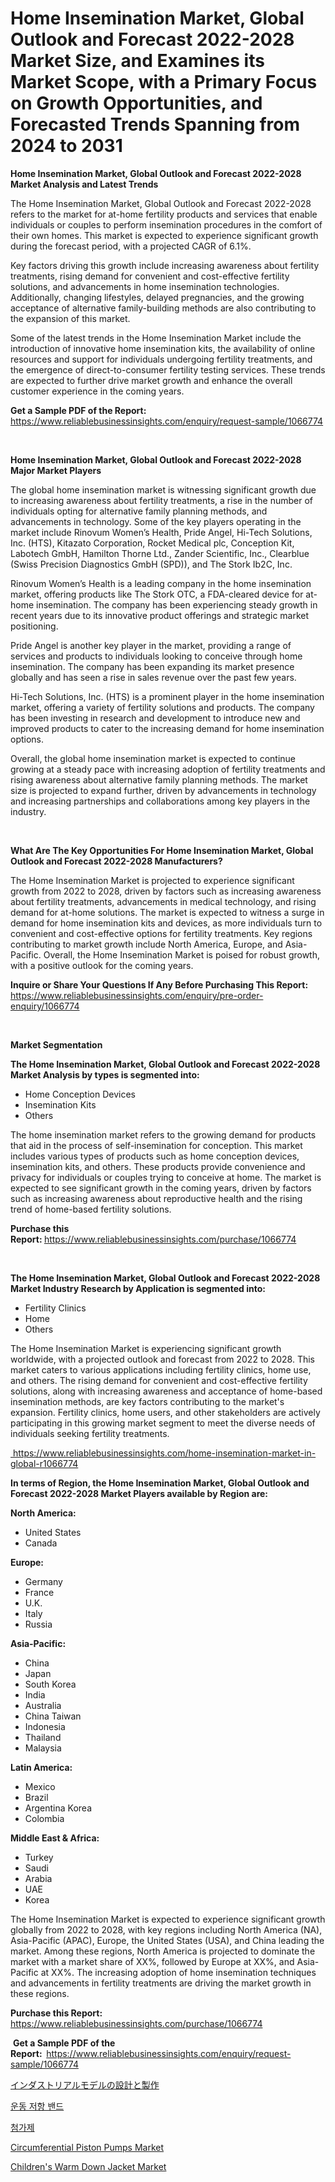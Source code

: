 <p><h1>Home Insemination Market, Global Outlook and Forecast 2022-2028 Market Size, and Examines its Market Scope, with a Primary Focus on Growth Opportunities, and Forecasted Trends Spanning from 2024 to 2031</h1></p><p><strong>Home Insemination Market, Global Outlook and Forecast 2022-2028 Market Analysis and Latest Trends</strong></p>
<p><p>The Home Insemination Market, Global Outlook and Forecast 2022-2028 refers to the market for at-home fertility products and services that enable individuals or couples to perform insemination procedures in the comfort of their own homes. This market is expected to experience significant growth during the forecast period, with a projected CAGR of 6.1%. </p><p>Key factors driving this growth include increasing awareness about fertility treatments, rising demand for convenient and cost-effective fertility solutions, and advancements in home insemination technologies. Additionally, changing lifestyles, delayed pregnancies, and the growing acceptance of alternative family-building methods are also contributing to the expansion of this market.</p><p>Some of the latest trends in the Home Insemination Market include the introduction of innovative home insemination kits, the availability of online resources and support for individuals undergoing fertility treatments, and the emergence of direct-to-consumer fertility testing services. These trends are expected to further drive market growth and enhance the overall customer experience in the coming years.</p></p>
<p><strong>Get a Sample PDF of the Report:&nbsp;</strong> <a href="https://www.reliablebusinessinsights.com/enquiry/request-sample/1066774">https://www.reliablebusinessinsights.com/enquiry/request-sample/1066774</a></p>
<p>&nbsp;</p>
<p><strong>Home Insemination Market, Global Outlook and Forecast 2022-2028 Major Market Players</strong></p>
<p><p>The global home insemination market is witnessing significant growth due to increasing awareness about fertility treatments, a rise in the number of individuals opting for alternative family planning methods, and advancements in technology. Some of the key players operating in the market include Rinovum Women’s Health, Pride Angel, Hi-Tech Solutions, Inc. (HTS), Kitazato Corporation, Rocket Medical plc, Conception Kit, Labotech GmbH, Hamilton Thorne Ltd., Zander Scientific, Inc., Clearblue (Swiss Precision Diagnostics GmbH (SPD)), and The Stork Ib2C, Inc.</p><p>Rinovum Women’s Health is a leading company in the home insemination market, offering products like The Stork OTC, a FDA-cleared device for at-home insemination. The company has been experiencing steady growth in recent years due to its innovative product offerings and strategic market positioning. </p><p>Pride Angel is another key player in the market, providing a range of services and products to individuals looking to conceive through home insemination. The company has been expanding its market presence globally and has seen a rise in sales revenue over the past few years.</p><p>Hi-Tech Solutions, Inc. (HTS) is a prominent player in the home insemination market, offering a variety of fertility solutions and products. The company has been investing in research and development to introduce new and improved products to cater to the increasing demand for home insemination options.</p><p>Overall, the global home insemination market is expected to continue growing at a steady pace with increasing adoption of fertility treatments and rising awareness about alternative family planning methods. The market size is projected to expand further, driven by advancements in technology and increasing partnerships and collaborations among key players in the industry.</p></p>
<p>&nbsp;</p>
<p><strong>What Are The Key Opportunities For Home Insemination Market, Global Outlook and Forecast 2022-2028 Manufacturers?</strong></p>
<p><p>The Home Insemination Market is projected to experience significant growth from 2022 to 2028, driven by factors such as increasing awareness about fertility treatments, advancements in medical technology, and rising demand for at-home solutions. The market is expected to witness a surge in demand for home insemination kits and devices, as more individuals turn to convenient and cost-effective options for fertility treatments. Key regions contributing to market growth include North America, Europe, and Asia-Pacific. Overall, the Home Insemination Market is poised for robust growth, with a positive outlook for the coming years.</p></p>
<p><strong>Inquire or Share Your Questions If Any Before Purchasing This Report:</strong> <a href="https://www.reliablebusinessinsights.com/enquiry/pre-order-enquiry/1066774">https://www.reliablebusinessinsights.com/enquiry/pre-order-enquiry/1066774</a></p>
<p>&nbsp;</p>
<p><strong>Market Segmentation</strong></p>
<p><strong>The Home Insemination Market, Global Outlook and Forecast 2022-2028 Market Analysis by types is segmented into:</strong></p>
<p><ul><li>Home Conception Devices</li><li>Insemination Kits</li><li>Others</li></ul></p>
<p><p>The home insemination market refers to the growing demand for products that aid in the process of self-insemination for conception. This market includes various types of products such as home conception devices, insemination kits, and others. These products provide convenience and privacy for individuals or couples trying to conceive at home. The market is expected to see significant growth in the coming years, driven by factors such as increasing awareness about reproductive health and the rising trend of home-based fertility solutions.</p></p>
<p><strong>Purchase this Report:&nbsp;</strong><a href="https://www.reliablebusinessinsights.com/purchase/1066774">https://www.reliablebusinessinsights.com/purchase/1066774</a></p>
<p>&nbsp;</p>
<p><strong>The Home Insemination Market, Global Outlook and Forecast 2022-2028 Market Industry Research by Application is segmented into:</strong></p>
<p><ul><li>Fertility Clinics</li><li>Home</li><li>Others</li></ul></p>
<p><p>The Home Insemination Market is experiencing significant growth worldwide, with a projected outlook and forecast from 2022 to 2028. This market caters to various applications including fertility clinics, home use, and others. The rising demand for convenient and cost-effective fertility solutions, along with increasing awareness and acceptance of home-based insemination methods, are key factors contributing to the market's expansion. Fertility clinics, home users, and other stakeholders are actively participating in this growing market segment to meet the diverse needs of individuals seeking fertility treatments.</p></p>
<p><a href="https://www.reliablebusinessinsights.com/home-insemination-market-in-global-r1066774">&nbsp;https://www.reliablebusinessinsights.com/home-insemination-market-in-global-r1066774</a></p>
<p><strong>In terms of Region, the Home Insemination Market, Global Outlook and Forecast 2022-2028 Market Players available by Region are:</strong></p>
<p>
    <p> <strong> North America: </strong>
        <ul>
            <li>United States</li>
            <li>Canada</li>
        </ul>
        </p> 
    <p> <strong> Europe: </strong>
        <ul>
            <li>Germany</li>
            <li>France</li>
            <li>U.K.</li>
            <li>Italy</li>
            <li>Russia</li>
        </ul>
        </p> 
    <p> <strong> Asia-Pacific: </strong>
        <ul>
            <li>China</li>
            <li>Japan</li>
            <li>South Korea</li>
            <li>India</li>
            <li>Australia</li>
            <li>China Taiwan</li>
            <li>Indonesia</li>
            <li>Thailand</li>
            <li>Malaysia</li>
        </ul>
        </p> 
    <p> <strong> Latin America: </strong>
        <ul>
            <li>Mexico</li>
            <li>Brazil</li>
            <li>Argentina Korea</li>
            <li>Colombia</li>
        </ul>
        </p> 
    <p> <strong> Middle East & Africa: </strong>
        <ul>
            <li>Turkey</li>
            <li>Saudi</li>
            <li>Arabia</li>
            <li>UAE</li>
            <li>Korea</li>
        </ul>
    </p>
    </p>
<p><p>The Home Insemination Market is expected to experience significant growth globally from 2022 to 2028, with key regions including North America (NA), Asia-Pacific (APAC), Europe, the United States (USA), and China leading the market. Among these regions, North America is projected to dominate the market with a market share of XX%, followed by Europe at XX%, and Asia-Pacific at XX%. The increasing adoption of home insemination techniques and advancements in fertility treatments are driving the market growth in these regions.</p></p>
<p><strong>Purchase this Report: </strong><a href="https://www.reliablebusinessinsights.com/purchase/1066774">https://www.reliablebusinessinsights.com/purchase/1066774</a></p>
<p>&nbsp;<strong>Get a Sample PDF of the Report:&nbsp;&nbsp;</strong><a href="https://www.reliablebusinessinsights.com/enquiry/request-sample/1066774">https://www.reliablebusinessinsights.com/enquiry/request-sample/1066774</a></p>
<p><strong></strong></p>
<p><p><a href="https://github.com/AriMuller2009/Market-Research-Report-List-1/blob/main/755016486060.md">インダストリアルモデルの設計と製作</a></p><p><a href="https://github.com/JeromeRtyau89966/Market-Research-Report-List-1/blob/main/773867179680.md">운동 저항 밴드</a></p><p><a href="https://github.com/TimmyMann6767/Market-Research-Report-List-1/blob/main/730338679679.md">첨가제</a></p><p><a href="https://www.linkedin.com/pulse/circumferential-piston-pumps-market-analysis-sze-forecasted-uhkff">Circumferential Piston Pumps Market</a></p><p><a href="https://issuu.com/reportprime-2/docs/childrens-warm-down-jacket-market-s_110788f32d65b0">Children's Warm Down Jacket Market</a></p></p>